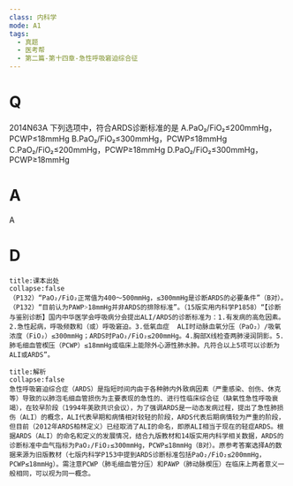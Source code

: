 ```yaml
---
class: 内科学
mode: A1
tags:
  - 真题
  - 医考帮
  - 第二篇-第十四章-急性呼吸窘迫综合征
---
```


# Q
2014N63A 下列选项中，符合ARDS诊断标准的是
A.PaO₂/FiO₂≤200mmHg，PCWP≤18mmHg
B.PaO₂/FiO₂≤300mmHg，PCWP≤18mmHg
C.PaO₂/FiO₂≤200mmHg，PCWP≥18mmHg
D.PaO₂/FiO₂≤300mmHg，PCWP≥18mmHg

# A
A
# D
```ad-note
title:课本出处
collapse:false
（P132）“PaO₂/FiO₂正常值为400～500mmHg，≤300mmHg是诊断ARDS的必要条件”（B对）。（P132）“目前认为PAWP˃18mmHg并非ARDS的排除标准”。（15版实用内科学P1858）“【诊断与鉴别诊断】国内中华医学会呼吸病分会提出ALI/ARDS的诊断标准为：1.有发病的高危因素。2.急性起病，呼吸频数和（或）呼吸窘迫。3.低氧血症  ALI时动脉血氧分压（PaO₂）/吸氧浓度（FiO₂）≤300mmHg；ARDS时PaO₂/FiO₂≤200mmHg。4.胸部X线检查两肺浸润阴影。5.肺毛细血管楔压（PCWP）≤18mmHg或临床上能除外心源性肺水肿。凡符合以上5项可以诊断为ALI或ARDS”。
```

```ad-summary
title:解析
collapse:false
急性呼吸窘迫综合症（ARDS）是指短时间内由于各种肺内外致病因素（严重感染、创伤、休克等）导致的以肺泡毛细血管损伤为主要表现的急性的、进行性临床综合征（缺氧性急性呼吸衰竭），在较早阶段（1994年美欧共识会议），为了强调ARDS是一动态发病过程，提出了急性肺损伤（ALI）的概念，ALI代表早期和病情相对较轻的阶段，ARDS代表后期病情较为严重的阶段，但目前（2012年ARDS柏林定义）已经取消了ALI的命名，即原ALI相当于现在的轻症ARDS。根据ARDS（ALI）的命名和定义的发展情况，结合九版教材和14版实用内科学相关数据，ARDS的诊断标准中血气指标为PaO₂/FiO₂≤300mmHg，PCWP≤18mmHg（B对）。原参考答案选择A的数据来源为旧版教材（七版内科学P153中提到ARDS诊断标准包括PaO₂/FiO₂≤200mmHg，PCWP≤18mmHg）。需注意PCWP（肺毛细血管分压）和PAWP（肺动脉楔压）在临床上两者意义一般相同，可以视为同一概念。
```

